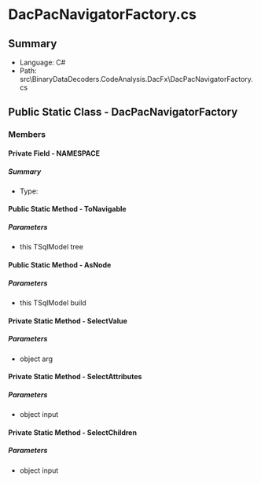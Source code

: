 ﻿# DacPacNavigatorFactory.cs

## Summary

* Language: C#
* Path: src\BinaryDataDecoders.CodeAnalysis.DacFx\DacPacNavigatorFactory.cs

## Public Static Class - DacPacNavigatorFactory

### Members

#### Private Field - NAMESPACE

##### Summary

 * Type: 

#### Public Static Method - ToNavigable

#####  Parameters

 - this TSqlModel tree 

#### Public Static Method - AsNode

#####  Parameters

 - this TSqlModel build 

#### Private Static Method - SelectValue

#####  Parameters

 - object arg 

#### Private Static Method - SelectAttributes

#####  Parameters

 - object input 

#### Private Static Method - SelectChildren

#####  Parameters

 - object input 

